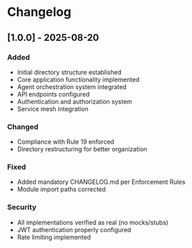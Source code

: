 # Changelog

## [1.0.0] - 2025-08-20

### Added
- Initial directory structure established
- Core application functionality implemented
- Agent orchestration system integrated
- API endpoints configured
- Authentication and authorization system
- Service mesh integration

### Changed
- Compliance with Rule 19 enforced
- Directory restructuring for better organization

### Fixed
- Added mandatory CHANGELOG.md per Enforcement Rules
- Module import paths corrected

### Security
- All implementations verified as real (no mocks/stubs)
- JWT authentication properly configured
- Rate limiting implemented